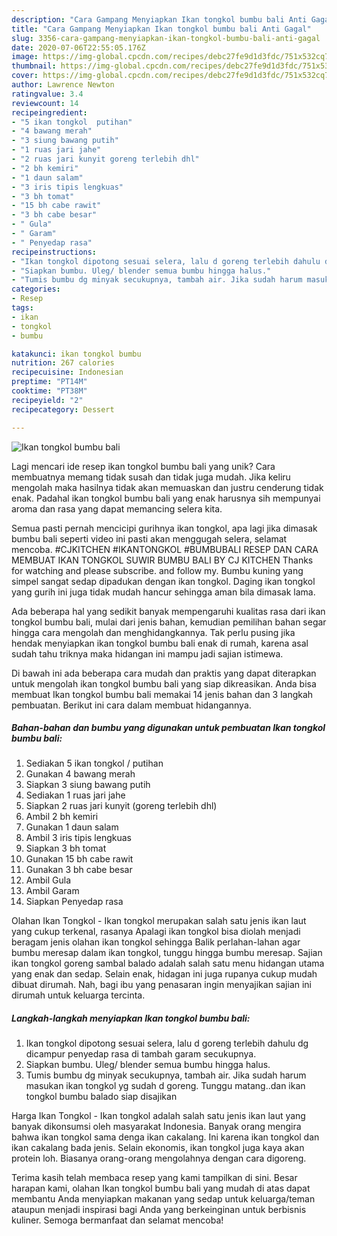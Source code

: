 ```yaml
---
description: "Cara Gampang Menyiapkan Ikan tongkol bumbu bali Anti Gagal"
title: "Cara Gampang Menyiapkan Ikan tongkol bumbu bali Anti Gagal"
slug: 3356-cara-gampang-menyiapkan-ikan-tongkol-bumbu-bali-anti-gagal
date: 2020-07-06T22:55:05.176Z
image: https://img-global.cpcdn.com/recipes/debc27fe9d1d3fdc/751x532cq70/ikan-tongkol-bumbu-bali-foto-resep-utama.jpg
thumbnail: https://img-global.cpcdn.com/recipes/debc27fe9d1d3fdc/751x532cq70/ikan-tongkol-bumbu-bali-foto-resep-utama.jpg
cover: https://img-global.cpcdn.com/recipes/debc27fe9d1d3fdc/751x532cq70/ikan-tongkol-bumbu-bali-foto-resep-utama.jpg
author: Lawrence Newton
ratingvalue: 3.4
reviewcount: 14
recipeingredient:
- "5 ikan tongkol  putihan"
- "4 bawang merah"
- "3 siung bawang putih"
- "1 ruas jari jahe"
- "2 ruas jari kunyit goreng terlebih dhl"
- "2 bh kemiri"
- "1 daun salam"
- "3 iris tipis lengkuas"
- "3 bh tomat"
- "15 bh cabe rawit"
- "3 bh cabe besar"
- " Gula"
- " Garam"
- " Penyedap rasa"
recipeinstructions:
- "Ikan tongkol dipotong sesuai selera, lalu d goreng terlebih dahulu dg dicampur penyedap rasa di tambah garam secukupnya."
- "Siapkan bumbu. Uleg/ blender semua bumbu hingga halus."
- "Tumis bumbu dg minyak secukupnya, tambah air. Jika sudah harum masukan ikan tongkol yg sudah d goreng. Tunggu matang..dan ikan tongkol bumbu balado siap disajikan"
categories:
- Resep
tags:
- ikan
- tongkol
- bumbu

katakunci: ikan tongkol bumbu 
nutrition: 267 calories
recipecuisine: Indonesian
preptime: "PT14M"
cooktime: "PT38M"
recipeyield: "2"
recipecategory: Dessert

---
```



![Ikan tongkol bumbu bali](https://img-global.cpcdn.com/recipes/debc27fe9d1d3fdc/751x532cq70/ikan-tongkol-bumbu-bali-foto-resep-utama.jpg)

Lagi mencari ide resep ikan tongkol bumbu bali yang unik? Cara membuatnya memang tidak susah dan tidak juga mudah. Jika keliru mengolah maka hasilnya tidak akan memuaskan dan justru cenderung tidak enak. Padahal ikan tongkol bumbu bali yang enak harusnya sih mempunyai aroma dan rasa yang dapat memancing selera kita.

Semua pasti pernah mencicipi gurihnya ikan tongkol, apa lagi jika dimasak bumbu bali seperti video ini pasti akan menggugah selera, selamat mencoba. #CJKITCHEN #IKANTONGKOL #BUMBUBALI RESEP DAN CARA MEMBUAT IKAN TONGKOL SUWIR BUMBU BALI BY CJ KITCHEN Thanks for watching and please subscribe. and follow my. Bumbu kuning yang simpel sangat sedap dipadukan dengan ikan tongkol. Daging ikan tongkol yang gurih ini juga tidak mudah hancur sehingga aman bila dimasak lama.

Ada beberapa hal yang sedikit banyak mempengaruhi kualitas rasa dari ikan tongkol bumbu bali, mulai dari jenis bahan, kemudian pemilihan bahan segar hingga cara mengolah dan menghidangkannya. Tak perlu pusing jika hendak menyiapkan ikan tongkol bumbu bali enak di rumah, karena asal sudah tahu triknya maka hidangan ini mampu jadi sajian istimewa.


Di bawah ini ada beberapa cara mudah dan praktis yang dapat diterapkan untuk mengolah ikan tongkol bumbu bali yang siap dikreasikan. Anda bisa membuat Ikan tongkol bumbu bali memakai 14 jenis bahan dan 3 langkah pembuatan. Berikut ini cara dalam membuat hidangannya.

<!--inarticleads1-->

##### Bahan-bahan dan bumbu yang digunakan untuk pembuatan Ikan tongkol bumbu bali:

1. Sediakan 5 ikan tongkol / putihan
1. Gunakan 4 bawang merah
1. Siapkan 3 siung bawang putih
1. Sediakan 1 ruas jari jahe
1. Siapkan 2 ruas jari kunyit (goreng terlebih dhl)
1. Ambil 2 bh kemiri
1. Gunakan 1 daun salam
1. Ambil 3 iris tipis lengkuas
1. Siapkan 3 bh tomat
1. Gunakan 15 bh cabe rawit
1. Gunakan 3 bh cabe besar
1. Ambil  Gula
1. Ambil  Garam
1. Siapkan  Penyedap rasa


Olahan Ikan Tongkol - Ikan tongkol merupakan salah satu jenis ikan laut yang cukup terkenal, rasanya Apalagi ikan tongkol bisa diolah menjadi beragam jenis olahan ikan tongkol sehingga Balik perlahan-lahan agar bumbu meresap dalam ikan tongkol, tunggu hingga bumbu meresap. Sajian ikan tongkol goreng sambal balado adalah salah satu menu hidangan utama yang enak dan sedap. Selain enak, hidagan ini juga rupanya cukup mudah dibuat dirumah. Nah, bagi ibu yang penasaran ingin menyajikan sajian ini dirumah untuk keluarga tercinta. 

<!--inarticleads2-->

##### Langkah-langkah menyiapkan Ikan tongkol bumbu bali:

1. Ikan tongkol dipotong sesuai selera, lalu d goreng terlebih dahulu dg dicampur penyedap rasa di tambah garam secukupnya.
1. Siapkan bumbu. Uleg/ blender semua bumbu hingga halus.
1. Tumis bumbu dg minyak secukupnya, tambah air. Jika sudah harum masukan ikan tongkol yg sudah d goreng. Tunggu matang..dan ikan tongkol bumbu balado siap disajikan


Harga Ikan Tongkol - Ikan tongkol adalah salah satu jenis ikan laut yang banyak dikonsumsi oleh masyarakat Indonesia. Banyak orang mengira bahwa ikan tongkol sama denga ikan cakalang. Ini karena ikan tongkol dan ikan cakalang bada jenis. Selain ekonomis, ikan tongkol juga kaya akan protein loh. Biasanya orang-orang mengolahnya dengan cara digoreng. 

Terima kasih telah membaca resep yang kami tampilkan di sini. Besar harapan kami, olahan Ikan tongkol bumbu bali yang mudah di atas dapat membantu Anda menyiapkan makanan yang sedap untuk keluarga/teman ataupun menjadi inspirasi bagi Anda yang berkeinginan untuk berbisnis kuliner. Semoga bermanfaat dan selamat mencoba!
